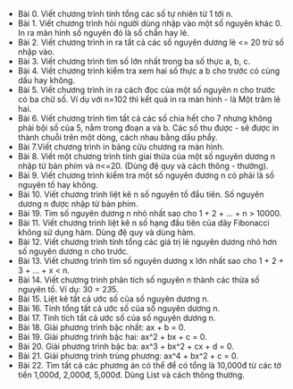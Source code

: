 - Bài 0. Viết chương trình tính tổng các số tự nhiên từ 1 tới n.
- Bài 1. Viết chương trình hỏi người dùng nhập vào một số nguyên khác 0. In ra màn hình số nguyên đó là số chẵn hay lẻ.
- Bài 2. Viết chương trình in ra tất cả các số nguyên dương lẻ <= 20 trừ số nhập vào.
- Bài 3. Viết chương trình tìm số lớn nhất trong ba số thực a, b, c.
- Bài 4. Viết chương trình kiểm tra xem hai số thực a b cho trước có cùng dấu hay không.
- Bài 5. Viết chương trình in ra cách đọc của một số nguyên n cho trước có ba chữ số. Ví dụ với n=102 thì kết quả in ra màn hình - là Một trăm lẻ hai.
- Bài 6. Viết chương trình tìm tất cả các số chia hết cho 7 nhưng không phải bội số của 5, nằm trong đoạn a và b. Các số thu được - sẽ được in thành chuỗi trên một dòng, cách nhau bằng dấu phẩy.
- Bài 7.Viết chương trình in bảng cửu chương ra màn hình.
- Bài 8. Viết một chương trình tính giai thừa của một số nguyên dương n nhập từ bàn phím và n<=20. (Dùng đệ quy và cách thông - thường).
- Bài 9. Viết chương trình kiểm tra một số nguyên dương n có phải là số nguyên tố hay không.
- Bài 10. Viết chương trình liệt kê n số nguyên tố đầu tiên. Số nguyên dương n được nhập từ bàn phím.
- Bài 19. Tìm số nguyên dương n nhỏ nhất sao cho 1 + 2 + … + n > 10000.
- Bài 11. Viết chương trình liệt kê n số hạng đầu tiên của dãy Fibonacci không sử dụng hàm. Dùng đệ quy và dùng hàm.
- Bài 12. Viết chương trình tính tổng các giá trị lẻ nguyên dương nhỏ hơn số nguyên dương n cho trước.
- Bài 13. Viết chương trình tìm số nguyên dương x lớn nhất sao cho 1 + 2 + 3 + … + x < n.
- Bài 14. Viết chương trình phân tích số nguyên n thành các thừa số nguyên tố. Ví dụ: 30 = 2*3*5.
- Bài 15. Liệt kê tất cả ước số của số nguyên dương n.
- Bài 16. Tính tổng tất cả ước số của số nguyên dương n.
- Bài 17. Tính tích tất cả ước số của số nguyên dương n.
- Bài 18. Giải phương trình bậc nhất: ax + b = 0.
- Bài 19. Giải phương trình bậc hai: ax^2 + bx + c = 0.
- Bài 20. Giải phương trình bậc ba: ax^3 + bx^2 + cx + d = 0.
- Bài 21. Giải phương trình trùng phương: ax^4 + bx^2 + c = 0.
- Bài 22. Tìm tất cả các phương án có thể để có tổng là 10,000đ từ các tờ tiền 1,000đ, 2,000đ, 5,000đ. Dùng List và cách thông thường.
